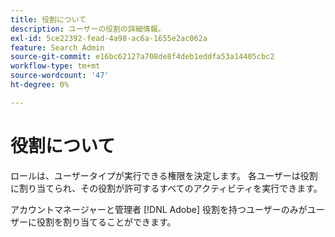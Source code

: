 ```yaml
---
title: 役割について
description: ユーザーの役割の詳細情報。
exl-id: 5ce22392-fead-4a98-ac6a-1655e2ac062a
feature: Search Admin
source-git-commit: e16bc62127a708de8f4deb1eddfa53a14405cbc2
workflow-type: tm+mt
source-wordcount: '47'
ht-degree: 0%

---
```


# 役割について

ロールは、ユーザータイプが実行できる権限を決定します。 各ユーザーは役割に割り当てられ、その役割が許可するすべてのアクティビティを実行できます。

アカウントマネージャーと管理者 [!DNL Adobe] 役割を持つユーザーのみがユーザーに役割を割り当てることができます。
